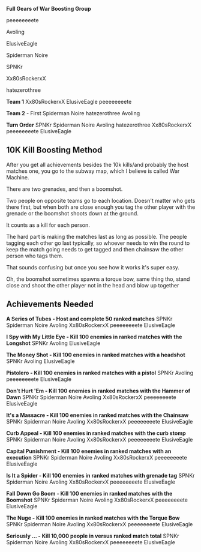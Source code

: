 
**Full Gears of War Boosting Group**

peeeeeeeete

Avoling

ElusiveEagle

Spiderman Noire

SPNKr

Xx80sRockerxX

hatezerothree



**Team 1**
Xx80sRockerxX
ElusiveEagle
peeeeeeeete

**Team 2** - First
Spiderman Noire
hatezerothree
Avoling


**Turn Order**
SPNKr
Spiderman Noire
Avoling
hatezerothree
Xx80sRockerxX
peeeeeeeete
ElusiveEagle


## 10K Kill Boosting Method
After you get all achievements besides the 10k kills/and probably the host matches one, you go to the subway map, which I believe is called War Machine. 

There are two grenades, and then a boomshot. 

Two people on opposite teams go to each location. Doesn't matter who gets there first, but when both are close enough you tag the other player with the grenade or the boomshot shoots down at the ground. 

It counts as a kill for each person. 

The hard part is making the matches last as long as possible. The people tagging each other go last typically, so whoever needs to win the round to keep the match going needs to get tagged and then chainsaw the other person who tags them.

That sounds confusing but once you see how it works it's super easy.

Oh, the boomshot sometimes spawns a torque bow, same thing tho, stand close and shoot the other player not in the head and blow up together


## Achievements Needed

**A Series of Tubes - Host and complete 50 ranked matches**
SPNKr
Spiderman Noire
Avoling
Xx80sRockerxX
peeeeeeeete
ElusiveEagle

**I Spy with My Little Eye - Kill 100 enemies in ranked matches with the Longshot**
SPNKr
Avoling
ElusiveEagle

**The Money Shot - Kill 100 enemies in ranked matches with a headshot**
SPNKr
Avoling
ElusiveEagle

**Pistolero - Kill 100 enemies in ranked matches with a pistol**
SPNKr
Avoling
peeeeeeeete
ElusiveEagle

**Don't Hurt 'Em - Kill 100 enemies in ranked matches with the Hammer of Dawn**
SPNKr
Spiderman Noire
Avoling
Xx80sRockerxX
peeeeeeeete
ElusiveEagle

**It's a Massacre - Kill 100 enemies in ranked matches with the Chainsaw**
SPNKr
Spiderman Noire
Avoling
Xx80sRockerxX
peeeeeeeete
ElusiveEagle

**Curb Appeal - Kill 100 enemies in ranked matches with the curb stomp**
SPNKr
Spiderman Noire
Avoling
Xx80sRockerxX
peeeeeeeete
ElusiveEagle

**Capital Punishment - Kill 100 enemies in ranked matches with an execution**
SPNKr
Spiderman Noire
Avoling
Xx80sRockerxX
peeeeeeeete
ElusiveEagle

**Is It a Spider - Kill 100 enemies in ranked matches with grenade tag**
SPNKr
Spiderman Noire
Avoling
Xx80sRockerxX
peeeeeeeete
ElusiveEagle

**Fall Down Go Boom - Kill 100 enemies in ranked matches with the Boomshot**
SPNKr
Spiderman Noire
Avoling
Xx80sRockerxX
peeeeeeeete
ElusiveEagle

**The Nuge - Kill 100 enemies in ranked matches with the Torque Bow**
SPNKr
Spiderman Noire
Avoling
Xx80sRockerxX
peeeeeeeete
ElusiveEagle

**Seriously ... - Kill 10,000 people in versus ranked match total**
SPNKr
Spiderman Noire
Avoling
Xx80sRockerxX
peeeeeeeete
ElusiveEagle





